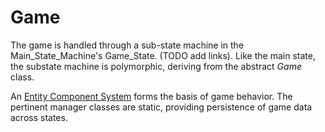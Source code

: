 # Game

The game is handled through a sub-state machine in the Main_State_Machine's Game_State. (TODO add links). Like the main state, the substate machine is polymorphic, deriving from the abstract *Game* class.

An [Entity Component System](core/ecs.md) forms the basis of game behavior. The pertinent manager classes are static, providing persistence of game data across states.